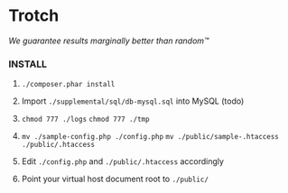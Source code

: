 Trotch
======

_We guarantee results marginally better than random™_

### INSTALL ###

 1. `./composer.phar install`

 2. Import `./supplemental/sql/db-mysql.sql` into MySQL (todo)

 3. `chmod 777 ./logs`
    `chmod 777 ./tmp`

 4. `mv ./sample-config.php ./config.php`
    `mv ./public/sample-.htaccess ./public/.htaccess`

 5. Edit `./config.php` and `./public/.htaccess` accordingly

 6. Point your virtual host document root to `./public/`